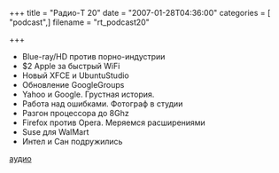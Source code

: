 +++
title = "Радио-T 20"
date = "2007-01-28T04:36:00"
categories = [ "podcast",]
filename = "rt_podcast20"

+++

- Blue-ray/HD против порно-индустрии
- $2 Apple за быстрый WiFi
- Новый XFCE и UbuntuStudio
- Обновление GoogleGroups
- Yahoo и Google. Грустная история.
- Работа над ошибками. Фотограф в студии
- Разгон процессора до 8Ghz
- Firefox против Opera. Меряемся расширениями
- Suse для WalMart
- Интел и Сан подружились

[аудио](http://cdn.radio-t.com/rt_podcast20.mp3)
<audio src="http://cdn.radio-t.com/rt_podcast20.mp3" preload="none"></audio>